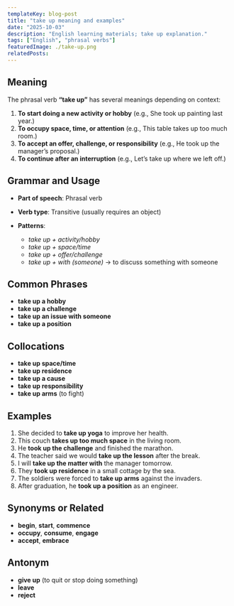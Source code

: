 ```yaml
---
templateKey: blog-post
title: "take up meaning and examples"
date: "2025-10-03"
description: "English learning materials; take up explanation."
tags: ["English", "phrasal verbs"]
featuredImage: ./take-up.png
relatedPosts:
---
```


## Meaning

The phrasal verb **“take up”** has several meanings depending on context:

1. **To start doing a new activity or hobby**
   (e.g., She took up painting last year.)
2. **To occupy space, time, or attention**
   (e.g., This table takes up too much room.)
3. **To accept an offer, challenge, or responsibility**
   (e.g., He took up the manager’s proposal.)
4. **To continue after an interruption**
   (e.g., Let’s take up where we left off.)

## Grammar and Usage

- **Part of speech**: Phrasal verb
- **Verb type**: Transitive (usually requires an object)
- **Patterns**:

  - _take up + activity/hobby_
  - _take up + space/time_
  - _take up + offer/challenge_
  - _take up + with (someone)_ → to discuss something with someone

## Common Phrases

- **take up a hobby**
- **take up a challenge**
- **take up an issue with someone**
- **take up a position**

## Collocations

- **take up space/time**
- **take up residence**
- **take up a cause**
- **take up responsibility**
- **take up arms** (to fight)

## Examples

1. She decided to **take up yoga** to improve her health.
2. This couch **takes up too much space** in the living room.
3. He **took up the challenge** and finished the marathon.
4. The teacher said we would **take up the lesson** after the break.
5. I will **take up the matter with** the manager tomorrow.
6. They **took up residence** in a small cottage by the sea.
7. The soldiers were forced to **take up arms** against the invaders.
8. After graduation, he **took up a position** as an engineer.

## Synonyms or Related

- **begin**, **start**, **commence**
- **occupy**, **consume**, **engage**
- **accept**, **embrace**

## Antonym

- **give up** (to quit or stop doing something)
- **leave**
- **reject**
